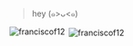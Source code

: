 > hey (๑>ᴗ<๑)

<p><img align="left" src="https://github-readme-stats.vercel.app/api/top-langs?username=franciscof12&show_icons=true&locale=en&layout=compact" alt="franciscof12" /></p>

<p>&nbsp;<img align="center" src="https://github-readme-stats.vercel.app/api?username=franciscof12&show_icons=true&locale=en" alt="franciscof12" /></p>
